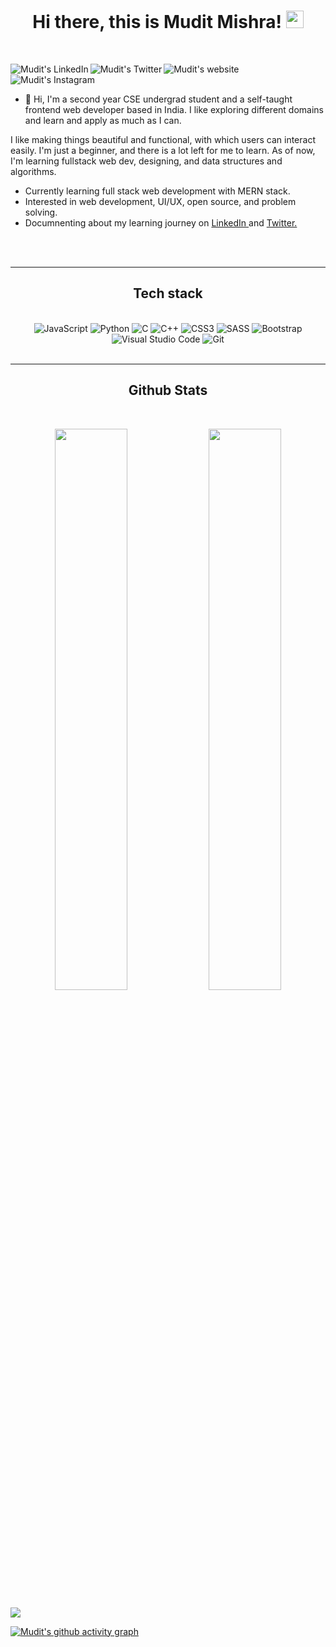 <h1 align="center">
  Hi there, this is Mudit Mishra!
  <img src="https://media.giphy.com/media/hvRJCLFzcasrR4ia7z/giphy.gif" width="28">
</h1>

<br />

<p align="center">
  <a href="https://www.linkedin.com/in/mudit-mishra/">
    <img align="left" alt="Mudit's LinkedIn" title="My LinkedIn" src="https://img.shields.io/badge/LinkedIn-360-blue?color=blue&label=LinkedIn&logo=linkedin&logoColor=white&style=for-the-badge" />
  </a>
  <a href="https://twitter.com/muditwt">
    <img align="left" alt="Mudit's Twitter" title="My Twitter" src="https://img.shields.io/twitter/url?label=twitter&style=social&url=https%3A%2F%2Ftwitter.com%2Fmuditwt" />
  </a>
  <a href="https://devmudit.me/">
    <img align="left" alt="Mudit's website" title="My website" src="https://img.shields.io/badge/website-2962FF?style=for-the-badge&logo=website&logoColor=white" />
  </a>
  <a href="https://www.instagram.com/mudit023/">
    <img align="left" alt="Mudit's Instagram" title="Instagram" src="https://img.shields.io/badge/Instagram-E4405F?style=for-the-badge&logo=instagram&logoColor=white" />
  </a>
</p>

<br />


<br/>

 - 🔭 Hi, I'm a second year CSE undergrad student and a self-taught frontend web developer based in India. I like exploring different domains and learn and apply as much as I can.

I like making things beautiful and functional, with which users can interact easily. I'm just a beginner, and there is a lot left for me to learn. As of now, I'm learning fullstack web dev, designing, and data structures and algorithms.
 - Currently learning full stack web development with MERN stack.
 - Interested in web development, UI/UX, open source, and problem solving.
 - Documnenting about my learning journey on <a href="https://www.linkedin.com/in/mudit-mishra/">LinkedIn </a> and <a href="https://twitter.com/muditwt">Twitter. </a>


<br />
<br />

<div align="center">

---
	
## Tech stack

</br>

<img alt="JavaScript" src="https://img.shields.io/badge/javascript-%23323330.svg?style=for-the-badge&logo=javascript&logoColor=%23F7DF1E"/>

<!-- <img alt="React" src="https://img.shields.io/badge/react-%2320232a.svg?style=for-the-badge&logo=react&logoColor=%2361DAFB"/> -->

<img alt="Python" src="https://img.shields.io/badge/python-%2314354C.svg?style=for-the-badge&logo=python&logoColor=white"/>

<!-- <img alt="Django" src="https://img.shields.io/badge/django-%23092E20.svg?style=for-the-badge&logo=django&logoColor=white"/> -->

<!-- <img alt="DjangoREST" src="https://img.shields.io/badge/DJANGO-REST-ff1709?style=for-the-badge&logo=django&logoColor=white&color=ff1709&labelColor=gray"/> -->

<!-- <img alt="Postgres" src ="https://img.shields.io/badge/postgres-%23316192.svg?style=for-the-badge&logo=postgresql&logoColor=white"/> -->

<img alt="C" src="https://img.shields.io/badge/c-%2300599C.svg?style=for-the-badge&logo=c&logoColor=white"/>

<img alt="C++" src="https://img.shields.io/badge/c++-%2300599C.svg?style=for-the-badge&logo=c%2B%2B&logoColor=white"/>

<img alt="CSS3" src="https://img.shields.io/badge/css3-%231572B6.svg?style=for-the-badge&logo=css3&logoColor=white"/>

<img alt="SASS" src="https://img.shields.io/badge/SASS-hotpink.svg?style=for-the-badge&logo=SASS&logoColor=white"/>

<img alt="Bootstrap" src="https://img.shields.io/badge/bootstrap-%23563D7C.svg?style=for-the-badge&logo=bootstrap&logoColor=white"/>

<!-- <img alt="Linux" src="https://img.shields.io/badge/Linux-FCC624?style=for-the-badge&logo=linux&logoColor=black"> -->

<img alt="Visual Studio Code" src="https://img.shields.io/badge/VisualStudioCode-0078d7.svg?style=for-the-badge&logo=visual-studio-code&logoColor=white"/>

<!-- <img alt="Vim" src="https://img.shields.io/badge/VIM-%2311AB00.svg?style=for-the-badge&logo=vim&logoColor=white"/> -->

<img alt="Git" src="https://img.shields.io/badge/git-%23F05033.svg?style=for-the-badge&logo=git&logoColor=white"/>

</br>
</br>

---

## Github Stats

</br>

</div>
  
<p align="center">
	
  <img width="48%" src="https://github-readme-stats.vercel.app/api?username=mudit023&show_icons=true&theme=tokyonight" />
  <img width="48%" src="https://github-readme-streak-stats.herokuapp.com/?user=mudit023&theme=tokyonight" />

</p>


![](https://komarev.com/ghpvc/?username=mudit023&style=flat-square&label=Profile+Visitors&color=blueviolet)

[![Mudit's github activity graph](https://activity-graph.herokuapp.com/graph?username=mudit023&theme=dracula)](https://git.io/mudit023)
